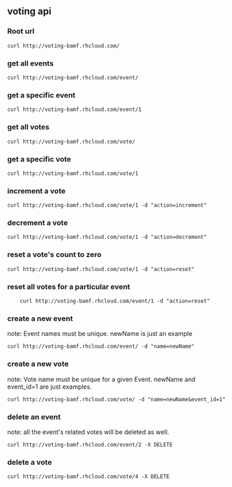## voting api

### Root url
    curl http://voting-bamf.rhcloud.com/
    
### get all events

    curl http://voting-bamf.rhcloud.com/event/
    
### get a specific event
    
    curl http://voting-bamf.rhcloud.com/event/1

### get all votes

    curl http://voting-bamf.rhcloud.com/vote/
    
### get a specific vote

    curl http://voting-bamf.rhcloud.com/vote/1
    
### increment a vote

    curl http://voting-bamf.rhcloud.com/vote/1 -d "action=increment"
    
### decrement a vote

    curl http://voting-bamf.rhcloud.com/vote/1 -d "action=decrement"
    
### reset a vote's count to zero

    curl http://voting-bamf.rhcloud.com/vote/1 -d "action=reset"
    
### reset all votes for a particular event

        curl http://voting-bamf.rhcloud.com/event/1 -d "action=reset"
    
### create a new event
note: Event names must be unique. newName is just an example

    curl http://voting-bamf.rhcloud.com/event/ -d "name=newName"
    
### create a new vote
note: Vote name must be unique for a given Event. newName and event_id=1 are just examples.

    curl http://voting-bamf.rhcloud.com/vote/ -d "name=newName&event_id=1"
    
### delete an event
note: all the event's related votes will be deleted as well.

    curl http://voting-bamf.rhcloud.com/event/2 -X DELETE
    
### delete a vote

    curl http://voting-bamf.rhcloud.com/vote/4 -X DELETE